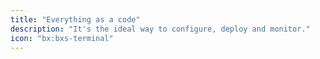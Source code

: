 ```yaml
---
title: "Everything as a code"
description: "It's the ideal way to configure, deploy and monitor."
icon: "bx:bxs-terminal"
---
```

